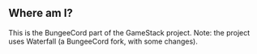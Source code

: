 Where am I?
--------
This is the BungeeCord part of the GameStack project.
Note: the project uses Waterfall (a BungeeCord fork, with some changes).